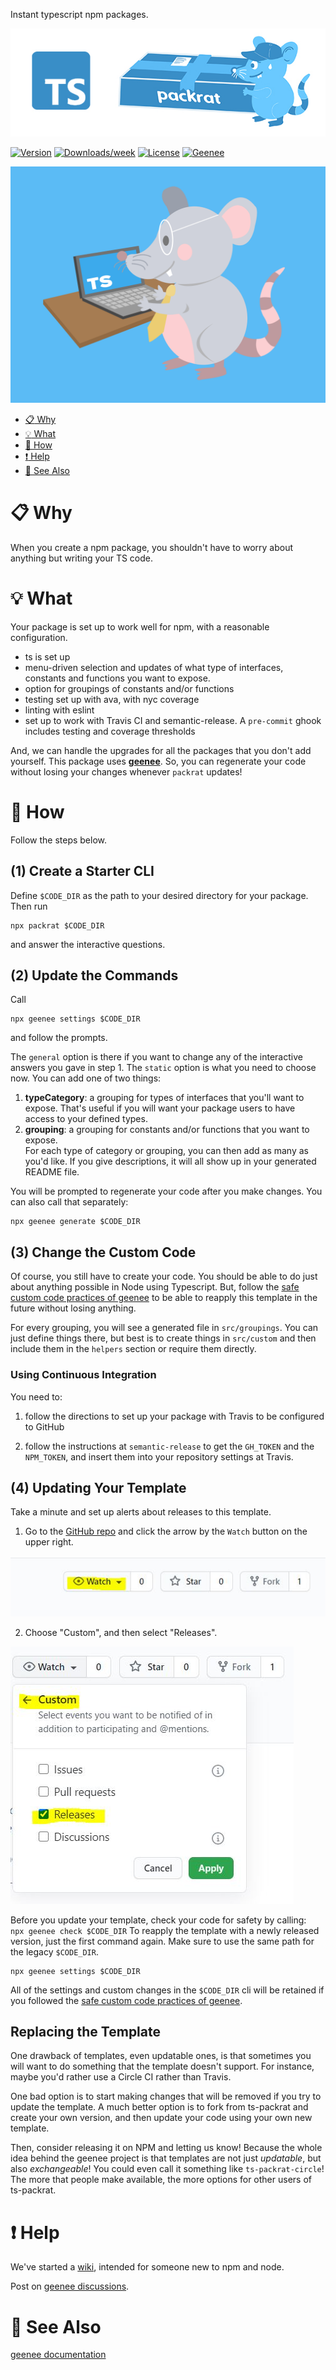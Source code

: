 Instant typescript npm packages.

![logo](images/ts-packrat.jpg)

[![Version](https://img.shields.io/npm/v/ts-packrat.svg)](https://npmjs.org/package/ts-packrat)
[![Downloads/week](https://img.shields.io/npm/dw/ts-packrat.svg)](https://npmjs.org/package/ts-packrat)
[![License](https://img.shields.io/npm/l/ts-packrat.svg)](https://github.com/YizYah/ts-packrat/blob/master/package.json)
[![Geenee](https://img.shields.io/badge/maintained%20by-geenee-brightgreen)](https://npmjs.org/package/geenee)

![easy](images/packrat-new.png)

[//]: # ( ns__custom_start toc )
<!-- toc -->
* [:clipboard: Why](#clipboard-why)
* [:bulb: What](#bulb-what)
* [:wrench: How](#wrench-how)
* [:heavy_exclamation_mark: Help](#heavy_exclamation_mark-help)
* [:eyes: See Also](#eyes-see-also)
<!-- tocstop -->

[//]: # ( ns__custom_end toc )

# <a name="clipboard-why"></a>:clipboard: Why
When you create a npm package, you shouldn't have to worry about anything but writing your TS code.

# <a name="bulb-what"></a>:bulb: What
Your package is set up to work well for npm, with a reasonable configuration.

* ts is set up
* menu-driven selection and updates of what type of interfaces, constants and functions you want to expose.
* option for groupings of constants and/or functions
* testing set up with ava, with nyc coverage
* linting with eslint
* set up to work with Travis CI and semantic-release. A `pre-commit` ghook includes testing and coverage thresholds

And, we can handle the upgrades for all the packages that you don't add yourself.  This package uses **[geenee](https://www.npmjs.com/package/geenee)**. So, you can regenerate your code without losing your changes whenever `packrat` updates!

# <a name="wrench-how"></a>:wrench: How
Follow the steps below.  
## (1) Create a Starter CLI
Define `$CODE_DIR` as the path to your desired directory for your package. Then run
```
npx packrat $CODE_DIR
```
and answer the interactive questions.

## (2) Update the Commands
Call 
```
npx geenee settings $CODE_DIR
```
and follow the prompts.

The `general` option is there if you want to change any of the interactive answers you gave in step 1.  The `static` option is what you need to choose now.  You can add one of two things:
1. __typeCategory__: a grouping for types of interfaces that you'll want to expose.  That's useful if you will want your package users to have access to your defined types.
2. __grouping__: a grouping for constants and/or functions that you want to expose.  
For each type of category or grouping, you can then add as many as you'd like.  If you give descriptions, it will all show up in your generated README file.

You will be prompted to regenerate your code after you make changes.  You can also call that separately:
```
npx geenee generate $CODE_DIR
```

## (3) Change the Custom Code
Of course, you still have to create your code.  You should be able to do just about anything possible in Node using Typescript.  But, follow the [safe custom code practices of geenee](https://geenee.nostack.net/Safe-Custom-Code) to be able to reapply this template in the future without losing anything.

For every grouping, you will see a generated file in `src/groupings`.  You can just define things there, but best is to create things in `src/custom` and then include them in the `helpers` section or require them directly.

### Using Continuous Integration
You need to:
1. follow the directions to set up your package with Travis to be configured to GitHub

2. follow the instructions at `semantic-release` to get the `GH_TOKEN` and the `NPM_TOKEN`, and insert them into your repository settings at Travis. 

## (4) Updating Your Template
Take a minute and set up alerts about releases to this template.
1. Go to the [GitHub repo](https://github.com/YizYah/ts-packrat) and click the arrow by the `Watch` button on the upper right.

![watch](images/watch.jpg)

2. Choose "Custom", and then select "Releases".

![releases](images/custom-releases.jpg)

Before you update your template, check your code for safety by calling:
    ``` 
    npx geenee check $CODE_DIR
    ```
To reapply the template with a newly released version, just the first command again.  Make sure to use the same path for the legacy `$CODE_DIR`.
```
npx geenee settings $CODE_DIR
```
All of the settings and custom changes in the `$CODE_DIR` cli will be retained if you followed the [safe custom code practices of geenee](https://geenee.nostack.net/Safe-Custom-Code).

## Replacing the Template
One drawback of templates, even updatable ones, is that sometimes you will want to do something that the template doesn't support.  For instance, maybe you'd rather use a Circle CI rather than Travis.

One bad option is to start making changes that will be removed if you try to update the template.  A much better option is to fork from ts-packrat and create your own version, and then update your code using your own new template.

Then, consider releasing it on NPM and letting us know!  Because the whole idea behind the geenee project is that templates are not just *updatable*, but also *exchangeable*!  You could even call it something like `ts-packrat-circle`!  The more that people make available, the more options for other users of ts-packrat.


# <a name="heavy_exclamation_mark-help"></a>:heavy_exclamation_mark: Help
We've started a [wiki](https://github.com/YizYah/ts-packrat/wiki), intended for someone new to npm and node.

Post on [geenee discussions](https://github.com/YizYah/geenee/discussions/).
# <a name="eyes-see-also"></a>:eyes: See Also
[geenee documentation](https://geenee.nostack.net/)
